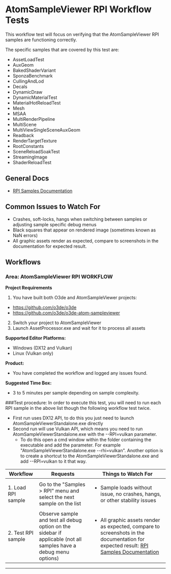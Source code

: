 # AtomSampleViewer RPI Workflow Tests
This workflow test will focus on verifying that the AtomSampleViewer RPI samples are functioning correctly.

The specific samples that are covered by this test are:  
 - AssetLoadTest
 - AuxGeom
 - BakedShaderVariant
 - SponzaBenchmark
 - CullingAndLod
 - Decals
 - DynamicDraw
 - DynamicMaterialTest
 - MaterialHotReloadTest
 - Mesh
 - MSAA
 - MultiRenderPipeline
 - MultiScene
 - MultiViewSingleSceneAuxGeom
 - Readback
 - RenderTargetTexture
 - RootConstants
 - SceneReloadSoakTest
 - StreamingImage
 - ShaderReloadTest

## General Docs
* [RPI Samples Documentation](https://github.com/o3de/o3de-atom-sampleviewer/wiki/RPI-Samples)

## Common Issues to Watch For
- Crashes, soft-locks, hangs when switching between samples or adjusting sample specific debug menus
- Black squares that appear on rendered image (sometimes known as NaN errors)
- All graphic assets render as expected, compare to screenshots in the documentation for expected result.

## Workflows
### Area: AtomSampleViewer RPI WORKFLOW

**Project Requirements**  
1. You have built both O3de and AtomSampleViewer projects:  
* https://github.com/o3de/o3de 
* https://github.com/o3de/o3de-atom-sampleviewer  
2. Switch your project to AtomSampleViewer
3. Launch AssetProcessor.exe and wait for it to process all assets


**Supported Editor Platforms:**
* Windows (DX12 and Vulkan)
* Linux (Vulkan only)

**Product:** 
 - You have completed the workflow and logged any issues found.

**Suggested Time Box:** 
 - 3 to 5 minutes per sample depending on sample complexity.

###Test procedure:
In order to execute this test, you will need to run each RPI sample in the above list though the following workflow test twice.
 - First run uses DX12 API, to do this you just need to launch AtomSampleViewerStandalone.exe directly
 - Second run will use Vulkan API, which means you need to run AtomSampleViewerStandalone.exe with the --RPI=vulkan parameter.
    - To do this open a cmd window within the folder containing the executable and add the parameter. For example "AtomSampleViewerStandalone.exe --rhi=vulkan". Another option is to create a shortcut to the AtomSampleViewerStandalone.exe and add --RPI=vulkan to it that way.

| Workflow                     | Requests           | Things to Watch For |
|------------------------------|--------------------|---------------------|
| 1. Load RPI sample              | Go to the "Samples > RPI" menu and select the next sample on the list | <ul><li>Sample loads without issue, no crashes, hangs, or other stability issues </li></ul>  |
| 2. Test RPI sample              | Observe sample and test all debug option on the sidebar if applicable (not all samples have a debug menu options) | <ul><li>All graphic assets render as expected, compare to screenshots in the documentation for expected result: [RPI Samples Documentation](https://github.com/o3de/o3de-atom-sampleviewer/wiki/RPI-Samples) </li></ul>  |
---





